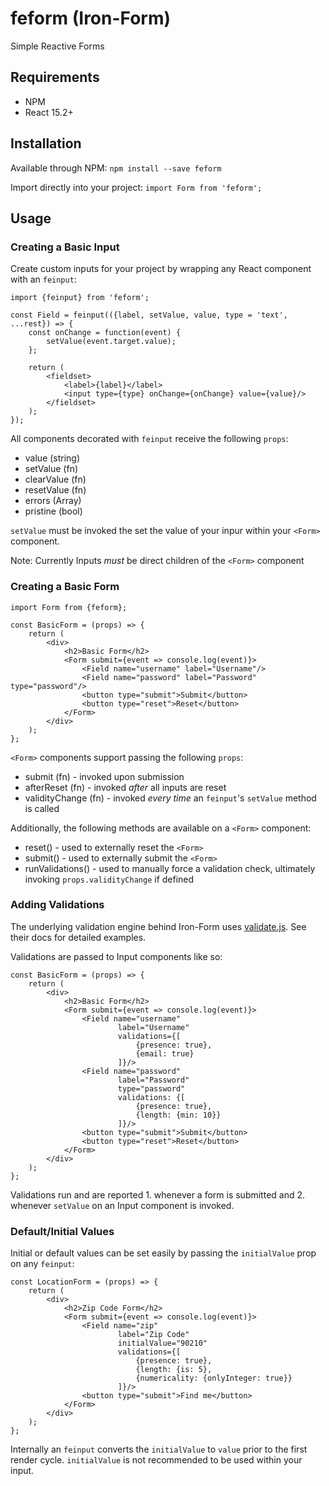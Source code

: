 # feform (Iron-Form)

Simple Reactive Forms

## Requirements

- NPM
- React 15.2+

## Installation

Available through NPM: `npm install --save feform`

Import directly into your project: `import Form from 'feform';` 

## Usage

### Creating a Basic Input

Create custom inputs for your project by wrapping any React component
with an `feinput`:

    import {feinput} from 'feform';
    
    const Field = feinput(({label, setValue, value, type = 'text', ...rest}) => {
        const onChange = function(event) {
            setValue(event.target.value);
        };
    
        return (
            <fieldset>
                <label>{label}</label>
                <input type={type} onChange={onChange} value={value}/>
            </fieldset>
        );
    });
    
All components decorated with `feinput` receive the following `props`:

- value (string)
- setValue (fn)
- clearValue (fn)
- resetValue (fn)
- errors (Array)
- pristine (bool)

`setValue` must be invoked the set the value of your inpur within your `<Form>` component.

Note: Currently Inputs _must_ be direct children of the `<Form>` component

### Creating a Basic Form

    import Form from {feform};
    
    const BasicForm = (props) => {
        return (
            <div>
                <h2>Basic Form</h2>
                <Form submit={event => console.log(event)}>
                    <Field name="username" label="Username"/>
                    <Field name="password" label="Password" type="password"/>
                    <button type="submit">Submit</button>
                    <button type="reset">Reset</button>
                </Form>
            </div>
        );
    };

`<Form>` components support passing the following `props`:

- submit (fn) - invoked upon submission
- afterReset (fn) - invoked _after_ all inputs are reset
- validityChange (fn) - invoked _every time_ an `feinput`'s `setValue` method is called

Additionally, the following methods are available on a `<Form>` component:

- reset() - used to externally reset the `<Form>`
- submit() - used to externally submit the `<Form>`
- runValidations() - used to manually force a validation check, ultimately invoking `props.validityChange` if defined


### Adding Validations

The underlying validation engine behind Iron-Form uses [validate.js](https://validatejs.org/). See their docs for detailed examples.

Validations are passed to Input components like so:

    const BasicForm = (props) => {
        return (
            <div>
                <h2>Basic Form</h2>
                <Form submit={event => console.log(event)}>
                    <Field name="username" 
                            label="Username" 
                            validations={[
                                {presence: true},
                                {email: true}
                            ]}/>
                    <Field name="password" 
                            label="Password" 
                            type="password"
                            validations: {[
                                {presence: true},
                                {length: {min: 10}}
                            ]}/>
                    <button type="submit">Submit</button>
                    <button type="reset">Reset</button>
                </Form>
            </div>
        );
    };
    
Validations run and are reported 1. whenever a form is submitted and 2. whenever `setValue` on an Input component is invoked.

### Default/Initial Values

Initial or default values can be set easily by passing the `initialValue` prop on any `feinput`:

    const LocationForm = (props) => {
        return (
            <div>
                <h2>Zip Code Form</h2>
                <Form submit={event => console.log(event)}>
                    <Field name="zip" 
                            label="Zip Code" 
                            initialValue="90210"
                            validations={[
                                {presence: true},
                                {length: {is: 5},
                                {numericality: {onlyInteger: true}}
                            ]}/>
                    <button type="submit">Find me</button>
                </Form>
            </div>
        );
    };
    
Internally an `feinput` converts the `initialValue` to `value` prior to the first render cycle. `initialValue` is not recommended to be used within your input.